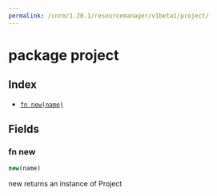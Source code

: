 ```yaml
---
permalink: /cnrm/1.20.1/resourcemanager/v1beta1/project/
---
```


# package project



## Index

* [`fn new(name)`](#fn-new)

## Fields

### fn new

```ts
new(name)
```

new returns an instance of Project